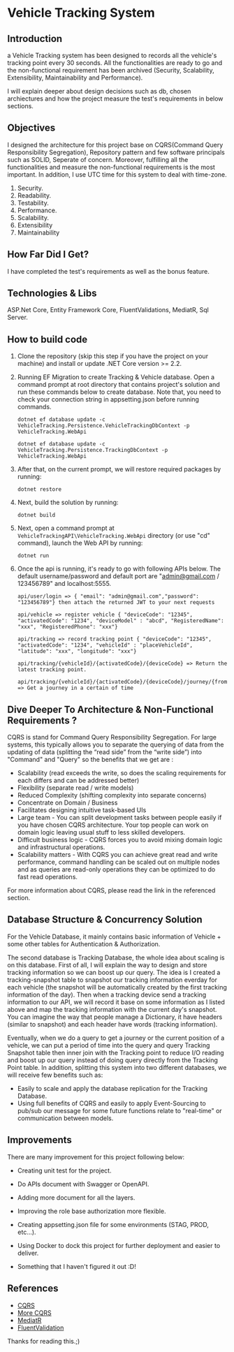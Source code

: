 
# Vehicle Tracking System

## Introduction

a Vehicle Tracking system has been designed to records all the vehicle's tracking point every 30 seconds. All the functionalities are ready to go and the non-functional requirement has been archived (Security, Scalability, Extensibility, Maintainability and Performance).

I will explain deeper about design decisions such as db, chosen archiectures and how the project measure the test's requirements in below sections.

## Objectives

I designed the architecture for this project base on CQRS(Command Query Responsibility Segregation), Repository pattern and few software principals such as SOLID, Seperate of concern. Moreover, fulfilling all the functionalities and measure the non-functional requirements is the most important. In addition, I use UTC time for this system to deal with time-zone.

1. Security.
2. Readability.
3. Testability.
4. Performance.
5. Scalability.
6. Extensibility
7. Maintainability

## How Far Did I Get?

I have completed the test's requirements as well as the bonus feature.

## Technologies & Libs

ASP.Net Core, Entity Framework Core, FluentValidations, MediatR, Sql Server. 

## How to build code

  1. Clone the repository (skip this step if you have the project on your machine) and install or update .NET Core version >= 2.2.
  
  2. Running EF Migration to create Tracking & Vehicle database. Open a command prompt at root directory that contains project's solution and run these commands below to create database. Note that, you need to check your connection string in appsetting.json before running commands.
     ```
     dotnet ef database update -c VehicleTracking.Persistence.VehicleTrackingDbContext -p VehicleTracking.WebApi
     
     dotnet ef database update -c VehicleTracking.Persistence.TrackingDbContext -p VehicleTracking.WebApi
     ```
  3. After that, on the current prompt, we will restore required packages by running:
     ```
     dotnet restore
     ```
  4. Next, build the solution by running:
     ```
     dotnet build
     ```
  5. Next, open a command prompt at `VehicleTrackingAPI\VehicleTracking.WebApi` directory (or use "cd" command), launch the Web API by running:
     ```
     dotnet run
     ```
  6. Once the api is running, it's ready to go with following APIs below. The default username/password and default port are "admin@gmail.com / 123456789" and localhost:5555.
      ```
      api/user/login => { "email": "admin@gmail.com","password": "123456789"} then attach the returned JWT to your next requests
      
     api/vehicle => register vehicle { "deviceCode": "12345", "activatedCode": "1234", "deviceModel" : "abcd", "RegisteredName": "xxx", "RegisteredPhone": "xxx"}
     
     api/tracking => record tracking point { "deviceCode": "12345", "activatedCode": "1234", "vehicleId" : "placeVehicleId", "latitude": "xxx", "longitude": "xxx"}
     
     api/tracking/{vehicleId}/{activatedCode}/{deviceCode} => Return the latest tracking point.
     
     api/tracking/{vehicleId}/{activatedCode}/{deviceCode}/journey/{fromDateTime}/{toDateTime} => Get a journey in a certain of time
     ```
## Dive Deeper To Architecture & Non-Functional Requirements ?

CQRS is stand for Command Query Responsibility Segregation. For large systems, this typically allows you to separate the querying of data from the updating of data (splitting the “read side” from the “write side”) into "Command" and "Query" so the benefits that we get are :

  - Scalability (read exceeds the write, so does the scaling requirements for each differs and can be addressed better)
  - Flexibility (separate read / write models)
  - Reduced Complexity (shifting complexity into separate concerns)
  - Concentrate on Domain / Business
  - Facilitates designing intuitive task-based UIs
  - Large team - You can split development tasks between people easily if you have chosen CQRS architecture. Your top people can work on domain logic leaving usual stuff to less skilled developers.
  - Difficult business logic - CQRS forces you to avoid mixing domain logic and infrastructural operations.
  - Scalability matters - With CQRS you can achieve great read and write performance, command handling can be scaled out on multiple nodes and as queries are read-only operations they can be optimized to do fast read operations.

For more information about CQRS, please read the link in the referenced section.
    
## Database Structure & Concurrency Solution

For the Vehicle Database, it mainly contains basic information of Vehicle + some other tables for Authentication & Authorization.

The second database is Tracking Database, the whole idea about scaling is on this database. First of all, I will explain the way to design and store tracking information so we can boost up our query. The idea is I created a tracking-snapshot table to snapshot our tracking information everday for each vehicle (the snapshot will be automatically created by the first tracking information of the day). Then when a tracking device send a tracking information to our API, we will record it base on some information as I listed above and map the tracking information with the current day's snapshot. You can imagine the way that people manage a Dictionary, it have headers (similar to snapshot) and each header have words (tracking information). 

Eventually, when we do a query to get a journey or the current position of a vehicle, we can put a period of time into the query  and query Tracking Snapshot table then inner join with the Tracking point to reduce I/O reading and boost up our query instead of doing query directly from the Tracking Point table. In addition, splitting this system into two different databases, we will receive few benefits such as: 

  - Easily to scale and apply the database replication for the Tracking Database.
  - Using full benefits of CQRS and easily to apply Event-Sourcing to pub/sub our message for some future functions relate to "real-time" or communication between models. 

## Improvements
There are many improvement for this project following below:

+ Creating unit test for the project.

+ Do APIs document with Swagger or OpenAPI. 

+ Adding more document for all the layers.

+ Improving the role base authorization more flexible.

+ Creating appsetting.json file for some environments (STAG, PROD, etc...). 

+ Using Docker to dock this project for further deployment and easier to deliver.

+ Something that I haven't figured it out :D!

## References
* [CQRS](https://martinfowler.com/bliki/CQRS.html)
* [More CQRS](https://sookocheff.com/post/architecture/what-is-cqrs/)
* [MediatR](https://github.com/jbogard/MediatR)
* [FluentValidation](https://github.com/JeremySkinner/FluentValidation)
 
Thanks for reading this.;)




